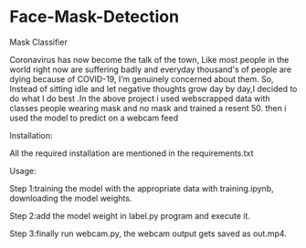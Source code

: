 # Face-Mask-Detection

Mask Classifier

Coronavirus has now become the talk of the town, Like most people in the world right now are suffering badly and everyday thousand's of people are dying because of COVID-19, I’m genuinely concerned about them. So, Instead of sitting idle and let negative thoughts grow day by day,I decided to do what I do best .In the above project i used webscrapped data with classes people wearing mask and no mask and trained a resent 50. then i used the model to predict on a webcam feed

Installation:

All the required installation are mentioned in the requirements.txt

Usage:

Step 1:training the model with the appropriate data with training.ipynb, downloading the model weights.

Step 2:add the model weight in label.py program and execute it.

Step 3:finally run webcam.py, the webcam output gets saved as out.mp4.
